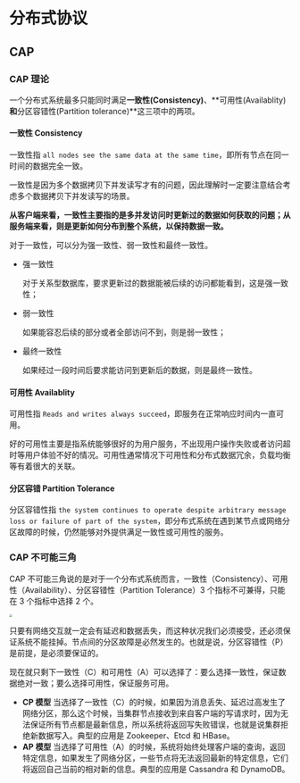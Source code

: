 # 分布式协议

## CAP

### CAP 理论

一个分布式系统最多只能同时满足**一致性(Consistency)**、**可用性(Availablity)**和**分区容错性(Partition tolerance)**这三项中的两项。

#### 一致性 Consistency

一致性指 `all nodes see the same data at the same time`，即所有节点在同一时间的数据完全一致。

一致性是因为多个数据拷贝下并发读写才有的问题，因此理解时一定要注意结合考虑多个数据拷贝下并发读写的场景。

**从客户端来看，一致性主要指的是多并发访问时更新过的数据如何获取的问题；从服务端来看，则是更新如何分布到整个系统，以保持数据一致。**

对于一致性，可以分为强一致性、弱一致性和最终一致性。

- 强一致性

  对于关系型数据库，要求更新过的数据能被后续的访问都能看到，这是强一致性；

- 弱一致性

  如果能容忍后续的部分或者全部访问不到，则是弱一致性；

- 最终一致性

  如果经过一段时间后要求能访问到更新后的数据，则是最终一致性。

#### 可用性 Availablity

可用性指 `Reads and writes always succeed`，即服务在正常响应时间内一直可用。

好的可用性主要是指系统能够很好的为用户服务，不出现用户操作失败或者访问超时等用户体验不好的情况。可用性通常情况下可用性和分布式数据冗余，负载均衡等有着很大的关联。

#### 分区容错 Partition Tolerance

分区容错性指 `the system continues to operate despite arbitrary message loss or failure of part of the system`，即分布式系统在遇到某节点或网络分区故障的时候，仍然能够对外提供满足一致性或可用性的服务。



### CAP 不可能三角

CAP 不可能三角说的是对于一个分布式系统而言，一致性（Consistency）、可用性（Availability）、分区容错性（Partition Tolerance）3 个指标不可兼得，只能在 3 个指标中选择 2 个。

<img src="https://tva1.sinaimg.cn/large/0082zybpgy1gbul0hycu2j30vq0pbn2j.jpg" style="zoom: 33%;" />

只要有网络交互就一定会有延迟和数据丢失，而这种状况我们必须接受，还必须保证系统不能挂掉。节点间的分区故障是必然发生的。也就是说，分区容错性（P）是前提，是必须要保证的。

现在就只剩下一致性（C）和可用性（A）可以选择了：要么选择一致性，保证数据绝对一致；要么选择可用性，保证服务可用。

- **CP 模型** 当选择了一致性（C）的时候，如果因为消息丢失、延迟过高发生了网络分区，那么这个时候，当集群节点接收到来自客户端的写请求时，因为无法保证所有节点都是最新信息，所以系统将返回写失败错误，也就是说集群拒绝新数据写入。典型的应用是 Zookeeper、Etcd 和 HBase。
- **AP 模型** 当选择了可用性（A）的时候，系统将始终处理客户端的查询，返回特定信息，如果发生了网络分区，一些节点将无法返回最新的特定信息，它们将返回自己当前的相对新的信息。典型的应用是 Cassandra 和 DynamoDB。

